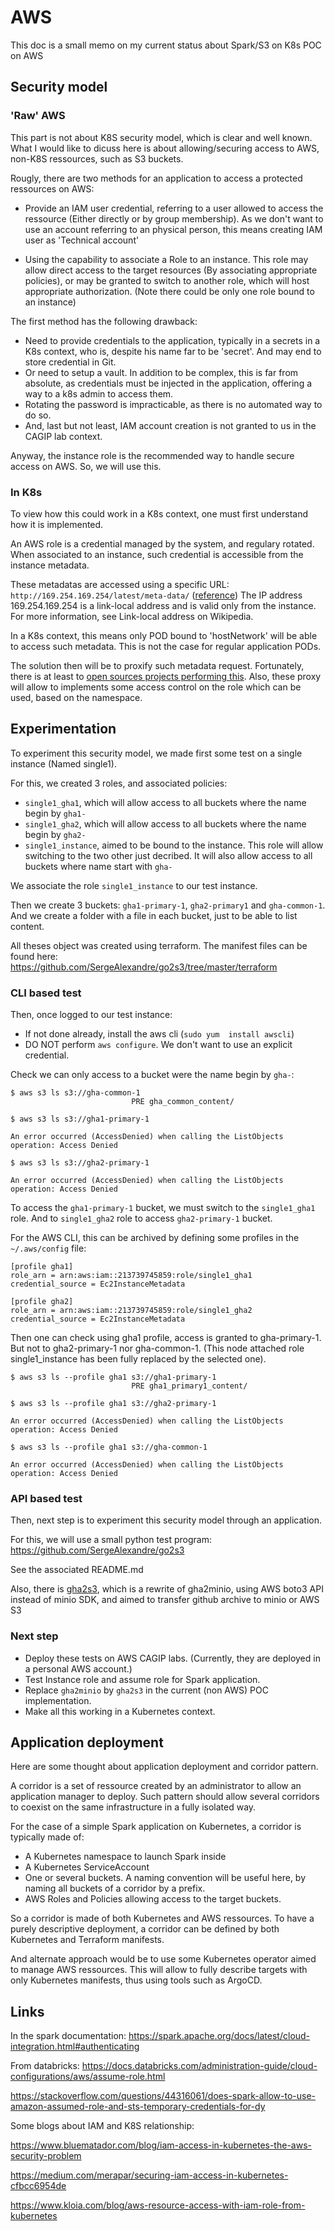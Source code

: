 # AWS

This doc is a small memo on my current status about Spark/S3 on K8s POC on AWS

## Security model

### 'Raw' AWS

This part is not about K8S security model, which is clear and well known. 
What I would like to dicuss here is about allowing/securing access to AWS, non-K8S ressources, such as S3 buckets.

Rougly, there are two methods for an application to access a protected ressources on AWS:

- Provide an IAM user credential, referring to a user allowed to access the ressource (Either directly or by group membership). As we don't want to use an account referring to an physical person, this means creating IAM user as 'Technical account'

- Using the capability to associate a Role to an instance. This role may allow direct access to the target resources (By associating appropriate policies), or may be granted to switch to another role, which will host appropriate authorization. (Note there could be only one role bound to an instance)

The first method has the following drawback:
- Need to provide credentials to the application, typically in a secrets in a K8s context, who is, despite his name far to be 'secret'. And may end to store credential in Git.
- Or need to setup a vault. In addition to be complex, this is far from absolute, as credentials must be injected in the application, offering a way to a k8s admin to access them.
- Rotating the password is impracticable, as there is no automated way to do so.
- And, last but not least, IAM account creation is not granted to us in the CAGIP lab context.

Anyway, the instance role is the recommended way to handle secure access on AWS. So, we will use this.

### In K8s

To view how this could work in a K8s context, one must first understand how it is implemented.

An AWS role is a credential managed by the system, and regulary rotated. When associated to an instance, such credential is accessible from the instance metadata. 

These metadatas are accessed using a specific URL: `http://169.254.169.254/latest/meta-data/` ([reference](https://docs.aws.amazon.com/AWSEC2/latest/UserGuide/instancedata-data-retrieval.html)) The IP address 169.254.169.254 is a link-local address and is valid only from the instance. For more information, see Link-local address on Wikipedia.

In a K8s context, this means only POD bound to 'hostNetwork' will be able to access such metadata. This is not the case for regular application PODs.

The solution then will be to proxify such metadata request. Fortunately, there is at least to [open sources projects performing this](https://www.kloia.com/blog/aws-resource-access-with-iam-role-from-kubernetes). Also, these proxy will allow to implements some access control on the role which can be used, based on the namespace.

## Experimentation

To experiment this security model, we made first some test on a single instance (Named single1). 

For this, we created 3 roles, and associated policies:

- `single1_gha1`, which will allow access to all buckets where the name begin by `gha1-`
- `single1_gha2`, which will allow access to all buckets where the name begin by `gha2-`
- `single1_instance`, aimed to be bound to the instance. This role will allow switching to the two other just decribed. It will also allow access to all buckets where name start with `gha-`

We associate the role `single1_instance` to our test instance.

Then we create 3 buckets: `gha1-primary-1`, `gha2-primary1` and `gha-common-1`. And we create a folder with a file in each bucket, just to be able to list content.

All theses object was created using terraform. The manifest files can be found here: https://github.com/SergeAlexandre/go2s3/tree/master/terraform

### CLI based test

Then, once logged to our test instance:

- If not done already, install the aws cli (`sudo yum  install awscli`)
- DO NOT perform `aws configure`. We don't want to use an explicit credential.

Check we can only access to a bucket were the name begin by `gha-`:
```
$ aws s3 ls s3://gha-common-1
                           PRE gha_common_content/

$ aws s3 ls s3://gha1-primary-1

An error occurred (AccessDenied) when calling the ListObjects operation: Access Denied

$ aws s3 ls s3://gha2-primary-1

An error occurred (AccessDenied) when calling the ListObjects operation: Access Denied
```

To access the `gha1-primary-1` bucket, we must switch to the `single1_gha1` role. And to `single1_gha2` role to access `gha2-primary-1` bucket.

For the AWS CLI, this can be archived by defining some profiles in the `~/.aws/config` file:

```
[profile gha1]
role_arn = arn:aws:iam::213739745859:role/single1_gha1
credential_source = Ec2InstanceMetadata

[profile gha2]
role_arn = arn:aws:iam::213739745859:role/single1_gha2
credential_source = Ec2InstanceMetadata
```

Then one can check using gha1 profile, access is granted to gha-primary-1. But not to gha2-primary-1 nor gha-common-1. (This node attached role single1_instance has been fully replaced by the selected one).

```
$ aws s3 ls --profile gha1 s3://gha1-primary-1
                           PRE gha1_primary1_content/

$ aws s3 ls --profile gha1 s3://gha2-primary-1

An error occurred (AccessDenied) when calling the ListObjects operation: Access Denied

$ aws s3 ls --profile gha1 s3://gha-common-1

An error occurred (AccessDenied) when calling the ListObjects operation: Access Denied
```

### API based test

Then, next step is to experiment this security model through an application.

For this, we will use a small python test program: https://github.com/SergeAlexandre/go2s3

See the associated README.md

Also, there is [gha2s3](https://github.com/gha2/gha2s3), which is a rewrite of gha2minio, using AWS boto3 API instead of minio SDK, and aimed to transfer github archive to minio or AWS S3

### Next step 

- Deploy these tests on AWS CAGIP labs. (Currently, they are deployed in a personal AWS account.)
- Test Instance role and assume role for Spark application.
- Replace `gha2minio` by `gha2s3` in the current (non AWS) POC implementation.
- Make all this working in a Kubernetes context.  

## Application deployment

Here are some thought about application deployment and corridor pattern.

A corridor is a set of ressource created by an administrator to allow an application manager to deploy. Such pattern should allow several corridors to coexist on the same infrastructure in a fully isolated way.

For the case of a simple Spark application on Kubernetes, a corridor is typically made of:
- A Kubernetes namespace to launch Spark inside
- A Kubernetes ServiceAccount
- One or several buckets. A naming convention will be useful here, by naming all buckets of a corridor by a prefix.
- AWS Roles and Policies allowing access to the target buckets.

So a corridor is made of both Kubernetes and AWS ressources. To have a purely descriptive deployment, a corridor can be defined by both Kubernetes and Terraform manifests.

And alternate approach would be to use some Kubernetes operator aimed to manage AWS ressources. This will allow to fully describe targets with only Kubernetes manifests, thus using tools such as ArgoCD.

## Links 

In the spark documentation: https://spark.apache.org/docs/latest/cloud-integration.html#authenticating

From databricks: https://docs.databricks.com/administration-guide/cloud-configurations/aws/assume-role.html

https://stackoverflow.com/questions/44316061/does-spark-allow-to-use-amazon-assumed-role-and-sts-temporary-credentials-for-dy

Some blogs about IAM and K8S relationship:

https://www.bluematador.com/blog/iam-access-in-kubernetes-the-aws-security-problem

https://medium.com/merapar/securing-iam-access-in-kubernetes-cfbcc6954de

https://www.kloia.com/blog/aws-resource-access-with-iam-role-from-kubernetes

